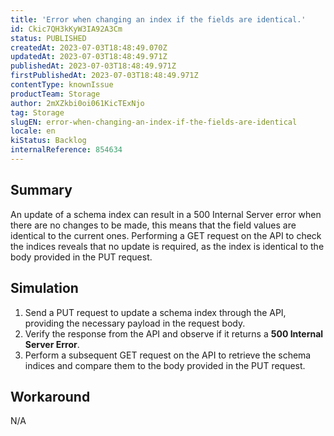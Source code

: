 ```yaml
---
title: 'Error when changing an index if the fields are identical.'
id: Ckic7QH3kKyW3IA92A3Cm
status: PUBLISHED
createdAt: 2023-07-03T18:48:49.070Z
updatedAt: 2023-07-03T18:48:49.971Z
publishedAt: 2023-07-03T18:48:49.971Z
firstPublishedAt: 2023-07-03T18:48:49.971Z
contentType: knownIssue
productTeam: Storage
author: 2mXZkbi0oi061KicTExNjo
tag: Storage
slugEN: error-when-changing-an-index-if-the-fields-are-identical
locale: en
kiStatus: Backlog
internalReference: 854634
---
```


## Summary


An update of a schema index can result in a 500 Internal Server error when there are no changes to be made, this means that the field values are identical to the current ones.
Performing a GET request on the API to check the indices reveals that no update is required, as the index is identical to the body provided in the PUT request.


##

## Simulation



1. Send a PUT request to update a schema index through the API, providing the necessary payload in the request body.
2. Verify the response from the API and observe if it returns a **500 Internal Server Error**.
3. Perform a subsequent GET request on the API to retrieve the schema indices and compare them to the body provided in the PUT request.


##

## Workaround


N/A


